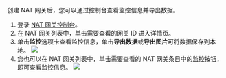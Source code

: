 创建 NAT 网关后，您可以通过控制台查看监控信息并导出数据。
1. 登录 [NAT 网关控制台](https://console.cloud.tencent.com/vpc/nat?fromNav)。
2. 在 NAT 网关列表中，单击需要查看的网关 ID 进入详情页。
3. 单击**监控**选项卡查看监控信息，单击**导出数据**或**导出图片**可将数据保存到本地。
![](https://qcloudimg.tencent-cloud.cn/raw/9da94749f4d624c330924503fd56d52e.png)
4. 您也可以在 NAT 网关列表中，单击需要查看的 NAT 网关条目中的监控按钮，即可查看监控信息。
![](https://main.qcloudimg.com/raw/2ae365dd7ca46296ec5d1464d142bd51.png)

